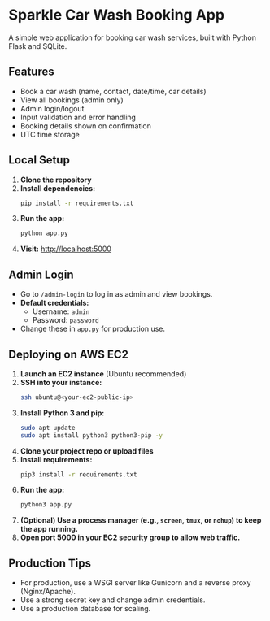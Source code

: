 # Sparkle Car Wash Booking App

A simple web application for booking car wash services, built with Python Flask and SQLite.

## Features
- Book a car wash (name, contact, date/time, car details)
- View all bookings (admin only)
- Admin login/logout
- Input validation and error handling
- Booking details shown on confirmation
- UTC time storage

## Local Setup

1. **Clone the repository**
2. **Install dependencies:**
   ```bash
   pip install -r requirements.txt
   ```
3. **Run the app:**
   ```bash
   python app.py
   ```
4. **Visit:** [http://localhost:5000](http://localhost:5000)

## Admin Login
- Go to `/admin-login` to log in as admin and view bookings.
- **Default credentials:**
  - Username: `admin`
  - Password: `password`
- Change these in `app.py` for production use.

## Deploying on AWS EC2

1. **Launch an EC2 instance** (Ubuntu recommended)
2. **SSH into your instance:**
   ```bash
   ssh ubuntu@<your-ec2-public-ip>
   ```
3. **Install Python 3 and pip:**
   ```bash
   sudo apt update
   sudo apt install python3 python3-pip -y
   ```
4. **Clone your project repo or upload files**
5. **Install requirements:**
   ```bash
   pip3 install -r requirements.txt
   ```
6. **Run the app:**
   ```bash
   python3 app.py
   ```
7. **(Optional) Use a process manager (e.g., `screen`, `tmux`, or `nohup`) to keep the app running.**
8. **Open port 5000 in your EC2 security group to allow web traffic.**

## Production Tips
- For production, use a WSGI server like Gunicorn and a reverse proxy (Nginx/Apache).
- Use a strong secret key and change admin credentials.
- Use a production database for scaling. 